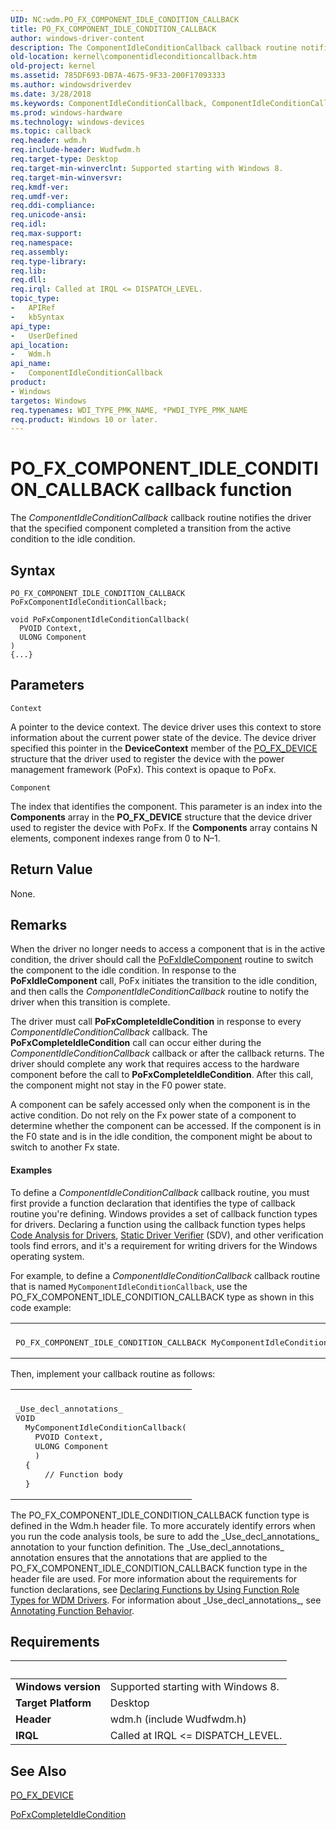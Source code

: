 ```yaml
---
UID: NC:wdm.PO_FX_COMPONENT_IDLE_CONDITION_CALLBACK
title: PO_FX_COMPONENT_IDLE_CONDITION_CALLBACK
author: windows-driver-content
description: The ComponentIdleConditionCallback callback routine notifies the driver that the specified component completed a transition from the active condition to the idle condition.
old-location: kernel\componentidleconditioncallback.htm
old-project: kernel
ms.assetid: 785DF693-DB7A-4675-9F33-200F17093333
ms.author: windowsdriverdev
ms.date: 3/28/2018
ms.keywords: ComponentIdleConditionCallback, ComponentIdleConditionCallback routine [Kernel-Mode Driver Architecture], PO_FX_COMPONENT_IDLE_CONDITION_CALLBACK, kernel.componentidleconditioncallback, wdm/ComponentIdleConditionCallback
ms.prod: windows-hardware
ms.technology: windows-devices
ms.topic: callback
req.header: wdm.h
req.include-header: Wudfwdm.h
req.target-type: Desktop
req.target-min-winverclnt: Supported starting with Windows 8.
req.target-min-winversvr: 
req.kmdf-ver: 
req.umdf-ver: 
req.ddi-compliance: 
req.unicode-ansi: 
req.idl: 
req.max-support: 
req.namespace: 
req.assembly: 
req.type-library: 
req.lib: 
req.dll: 
req.irql: Called at IRQL <= DISPATCH_LEVEL.
topic_type:
-	APIRef
-	kbSyntax
api_type:
-	UserDefined
api_location:
-	Wdm.h
api_name:
-	ComponentIdleConditionCallback
product:
- Windows
targetos: Windows
req.typenames: WDI_TYPE_PMK_NAME, *PWDI_TYPE_PMK_NAME
req.product: Windows 10 or later.
---
```



# PO_FX_COMPONENT_IDLE_CONDITION_CALLBACK callback function
The <i>ComponentIdleConditionCallback</i> callback routine notifies the driver that the specified component completed a transition from the active condition to the idle condition.

## Syntax

```
PO_FX_COMPONENT_IDLE_CONDITION_CALLBACK PoFxComponentIdleConditionCallback;

void PoFxComponentIdleConditionCallback(
  PVOID Context,
  ULONG Component
)
{...}
```

## Parameters

`Context`

A pointer to the device context. The device driver uses this context to store information about the current power state of the device. The device driver specified this pointer in the <b>DeviceContext</b> member of the <a href="https://msdn.microsoft.com/library/windows/hardware/hh439585">PO_FX_DEVICE</a> structure that the driver used to register the device with the power management framework (PoFx). This context is opaque to PoFx.

`Component`

The index that identifies the component. This parameter is an index into the <b>Components</b> array in the <b>PO_FX_DEVICE</b> structure that the device driver used to register the device with PoFx. If the <b>Components</b> array contains N elements, component indexes range from 0 to N–1.


## Return Value

None.

## Remarks

When the driver no longer needs to access a component that is in the active condition, the driver should call the <a href="https://msdn.microsoft.com/library/windows/hardware/hh406717">PoFxIdleComponent</a> routine to switch the component to the idle condition. In response to the <b>PoFxIdleComponent</b> call, PoFx initiates the transition to the idle condition, and then calls the <i>ComponentIdleConditionCallback</i> routine to notify the driver when this transition is complete.

The driver must call <b>PoFxCompleteIdleCondition</b> in response to every <i>ComponentIdleConditionCallback</i> callback. The <b>PoFxCompleteIdleCondition</b> call can occur either during the <i>ComponentIdleConditionCallback</i> callback or after the callback returns. The driver should complete any work that requires access to the hardware component before the call to <b>PoFxCompleteIdleCondition</b>. After this call, the component might not stay in the F0 power state.

A component can be safely accessed only when the component is in the active condition. Do not rely on the Fx power state of a component to determine whether the component can be accessed. If the component is in the F0 state and is in the idle condition, the component might be about to switch to another Fx state.


#### Examples

To define a <i>ComponentIdleConditionCallback</i> callback routine, you must first provide a function declaration that identifies the type of callback routine you're defining. Windows provides a set of callback function types for drivers. Declaring a function using the callback function types helps <a href="https://msdn.microsoft.com/2F3549EF-B50F-455A-BDC7-1F67782B8DCA">Code Analysis for Drivers</a>, <a href="https://msdn.microsoft.com/74feeb16-387c-4796-987a-aff3fb79b556">Static Driver Verifier</a> (SDV), and other verification tools find errors, and it's a requirement for writing drivers for the Windows operating system.

For example, to define a <i>ComponentIdleConditionCallback</i> callback routine that is named <code>MyComponentIdleConditionCallback</code>, use the PO_FX_COMPONENT_IDLE_CONDITION_CALLBACK type as shown in this code example:

<div class="code"><span codelanguage=""><table>
<tr>
<th></th>
</tr>
<tr>
<td>
<pre>PO_FX_COMPONENT_IDLE_CONDITION_CALLBACK MyComponentIdleConditionCallback;</pre>
</td>
</tr>
</table></span></div>
Then, implement your callback routine as follows:

<div class="code"><span codelanguage=""><table>
<tr>
<th></th>
</tr>
<tr>
<td>
<pre>_Use_decl_annotations_
VOID
  MyComponentIdleConditionCallback(
    PVOID Context,
    ULONG Component
    )
  {
      // Function body
  }</pre>
</td>
</tr>
</table></span></div>
The PO_FX_COMPONENT_IDLE_CONDITION_CALLBACK function type is defined in the Wdm.h header file. To more accurately identify errors when you run the code analysis tools, be sure to add the _Use_decl_annotations_ annotation to your function definition. The _Use_decl_annotations_ annotation ensures that the annotations that are applied to the PO_FX_COMPONENT_IDLE_CONDITION_CALLBACK function type in the header file are used. For more information about the requirements for function declarations, see <a href="https://msdn.microsoft.com/3260b53e-82be-4dbc-8ac5-d0e52de77f9d">Declaring Functions by Using Function Role Types for WDM Drivers</a>. For information about _Use_decl_annotations_, see <a href="http://go.microsoft.com/fwlink/p/?linkid=286697">Annotating Function Behavior</a>.

<div class="code"></div>

## Requirements
| &nbsp; | &nbsp; |
| ---- |:---- |
| **Windows version** | Supported starting with Windows 8.  |
| **Target Platform** | Desktop |
| **Header** | wdm.h (include Wudfwdm.h) |
| **IRQL** | Called at IRQL <= DISPATCH_LEVEL. |

## See Also

<a href="https://msdn.microsoft.com/library/windows/hardware/hh439585">PO_FX_DEVICE</a>



<a href="https://msdn.microsoft.com/library/windows/hardware/hh406658">PoFxCompleteIdleCondition</a>